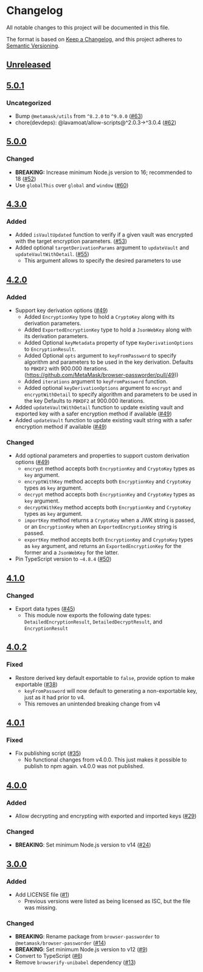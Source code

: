 # Changelog
All notable changes to this project will be documented in this file.

The format is based on [Keep a Changelog](https://keepachangelog.com/en/1.0.0/),
and this project adheres to [Semantic Versioning](https://semver.org/spec/v2.0.0.html).

## [Unreleased]

## [5.0.1]
### Uncategorized
- Bump `@metamask/utils` from `^8.2.0` to `^9.0.0` ([#63](https://github.com/MetaMask/browser-passworder/pull/63))
- chore(devdeps): @lavamoat/allow-scripts@^2.0.3->^3.0.4 ([#62](https://github.com/MetaMask/browser-passworder/pull/62))

## [5.0.0]
### Changed
- **BREAKING:** Increase minimum Node.js version to 16; recommended to 18 ([#52](https://github.com/MetaMask/browser-passworder/pull/52))
- Use `globalThis` over `global` and `window` ([#60](https://github.com/MetaMask/browser-passworder/pull/60))

## [4.3.0]
### Added
- Added `isVaultUpdated` function to verify if a given vault was encrypted with the target encryption parameters. ([#53](https://github.com/MetaMask/browser-passworder/pull/53))
- Added optional `targetDerivationParams` argument to `updateVault` and `updateVaultWithDetail`. ([#55](https://github.com/MetaMask/browser-passworder/pull/55))
  - This argument allows to specify the desired parameters to use

## [4.2.0]
### Added
- Support key derivation options ([#49](https://github.com/MetaMask/browser-passworder/pull/49))
  - Added `EncryptionKey` type to hold a `CryptoKey` along with its derivation parameters.
  - Added `ExportedEncryptionKey` type to hold a `JsonWebKey` along with its derivation parameters.
  - Added Optional `keyMetadata` property of type `KeyDerivationOptions` to `EncryptionResult`.
  - Added Optional `opts`  argument to `keyFromPassword` to specify algorithm and parameters to be used in the key derivation. Defaults to `PBKDF2` with 900.000 iterations.(https://github.com/MetaMask/browser-passworder/pull/49))
  - Added `iterations` argument to `keyFromPassword` function.
  - Added optional `keyDerivationOptions` argument to `encrypt` and `encryptWithDetail` to specify algorithm and parameters to be used in the key Defaults to `PBKDF2` at 900.000 iterations.
- Added `updateVaultWithDetail` function to update existing vault and exported key with a safer encryption method if available ([#49](https://github.com/MetaMask/browser-passworder/pull/49))
- Added `updateVault` function to update existing vault string with a safer encryption method if available ([#49](https://github.com/MetaMask/browser-passworder/pull/49))

### Changed
- Add optional parameters and properties to support custom derivation options ([#49](https://github.com/MetaMask/browser-passworder/pull/49))
  - `encrypt` method accepts both `EncryptionKey` and `CryptoKey` types as `key` argument.
  - `encryptWithKey` method accepts both `EncryptionKey` and `CryptoKey` types as `key` argument.
  - `decrypt` method accepts both `EncryptionKey` and `CryptoKey` types as `key` argument.
  - `decryptWithKey` method accepts both `EncryptionKey` and `CryptoKey` types as `key` argument.
  - `importKey` method returns a `CryptoKey` when a JWK string is passed, or an `EncryptionKey` when an `ExportedEncryptionKey` string is passed.
  - `exportKey` method accepts both `EncryptionKey` and `CryptoKey` types as `key` argument, and returns an `ExportedEncryptionKey` for the former and a `JsonWebKey` for the latter.
- Pin TypeScript version to `~4.8.4` ([#50](https://github.com/MetaMask/browser-passworder/pull/50))

## [4.1.0]
### Changed
- Export data types ([#45](https://github.com/MetaMask/browser-passworder/pull/45))
  - This module now exports the following date types: `DetailedEncryptionResult`, `DetailedDecryptResult`, and `EncryptionResult`

## [4.0.2]
### Fixed
- Restore derived key default exportable to `false`, provide option to make exportable ([#38](https://github.com/MetaMask/browser-passworder/pull/38))
  - `keyFromPassword` will now default to generating a non-exportable key, just as it had prior to v4.
  - This removes an unintended breaking change from v4

## [4.0.1]
### Fixed
- Fix publishing script ([#35](https://github.com/MetaMask/browser-passworder/pull/35))
  - No functional changes from v4.0.0. This just makes it possible to publish to npm again. v4.0.0 was not published.

## [4.0.0]
### Added
- Allow decrypting and encrypting with exported and imported keys ([#29](https://github.com/MetaMask/browser-passworder/pull/29))

### Changed
- **BREAKING**: Set minimum Node.js version to v14 ([#24](https://github.com/MetaMask/browser-passworder/pull/24))

## [3.0.0]
### Added
- Add LICENSE file ([#1](https://github.com/MetaMask/browser-passworder/pull/1))
  - Previous versions were listed as being licensed as ISC, but the file was missing.

### Changed
- **BREAKING**: Rename package from `browser-passworder` to `@metamask/browser-passworder` ([#14](https://github.com/MetaMask/browser-passworder/pull/14))
- **BREAKING**: Set minimum Node.js version to v12 ([#9](https://github.com/MetaMask/browser-passworder/pull/9))
- Convert to TypeScript ([#6](https://github.com/MetaMask/browser-passworder/pull/6))
- Remove `browserify-unibabel` dependency ([#13](https://github.com/MetaMask/browser-passworder/pull/13))

[Unreleased]: https://github.com/MetaMask/browser-passworder/compare/v5.0.1...HEAD
[5.0.1]: https://github.com/MetaMask/browser-passworder/compare/v5.0.0...v5.0.1
[5.0.0]: https://github.com/MetaMask/browser-passworder/compare/v4.3.0...v5.0.0
[4.3.0]: https://github.com/MetaMask/browser-passworder/compare/v4.2.0...v4.3.0
[4.2.0]: https://github.com/MetaMask/browser-passworder/compare/v4.1.0...v4.2.0
[4.1.0]: https://github.com/MetaMask/browser-passworder/compare/v4.0.2...v4.1.0
[4.0.2]: https://github.com/MetaMask/browser-passworder/compare/v4.0.1...v4.0.2
[4.0.1]: https://github.com/MetaMask/browser-passworder/compare/v4.0.0...v4.0.1
[4.0.0]: https://github.com/MetaMask/browser-passworder/compare/v3.0.0...v4.0.0
[3.0.0]: https://github.com/MetaMask/browser-passworder/releases/tag/v3.0.0

